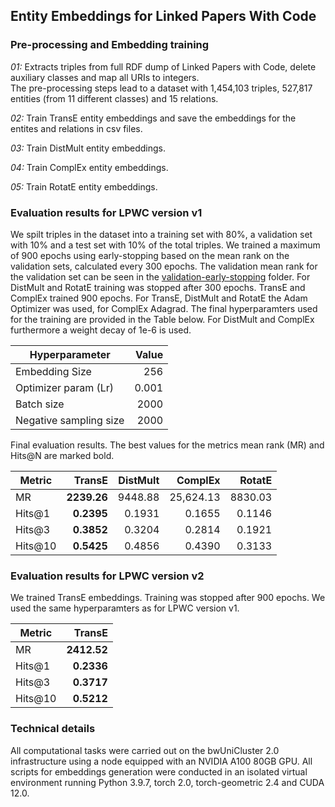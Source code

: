 ## Entity Embeddings for Linked Papers With Code

### Pre-processing and Embedding training

*01:* Extracts triples from full RDF dump of Linked Papers with Code, delete auxiliary classes and map all URIs to integers.  
      The pre-processing steps lead to a dataset with 1,454,103 triples, 527,817 entities (from 11 different classes) and 15
      relations.

*02:* Train TransE entity embeddings and save the embeddings for the entites and relations in csv files.

*03:* Train DistMult entity embeddings.  

*04:* Train ComplEx entity embeddings.

*05:* Train RotatE entity embeddings.


### Evaluation results for LPWC version v1

We spilt triples in the dataset into a training set with 80%, a validation set with 10% and
a test set with 10% of the total triples. We trained a maximum of 900 epochs
using early-stopping based on the mean rank on the validation sets, calculated every 300 epochs.
The validation mean rank for the validation set can be seen in the [validation-early-stopping](./validation-early-stopping) folder.
For DistMult and RotatE training was stopped after 300 epochs. TransE and ComplEx
trained 900 epochs. For TransE, DistMult and RotatE the Adam Optimizer was used,
for ComplEx Adagrad. The final hyperparamters used for the training are provided in the Table below. For DistMult and ComplEx furthermore a weight decay of 1e-6 is used.

| Hyperparameter  | Value | 
|---------|-------:|
| Embedding Size      | 256 |  
| Optimizer param (Lr)  |  0.001 | 
| Batch size  |  2000 |
| Negative sampling size |  2000 |



Final evaluation results. The best values for the metrics mean rank (MR) and Hits@N are marked bold.

| Metric  | TransE | DistMult | ComplEx | RotatE |
|---------|-------:|---------:|--------:|----------:|
| MR      | **2239.26** |  9448.88  |  25,624.13 |   8830.03  |
| Hits@1  |  **0.2395** |  0.1931   |  0.1655  |   0.1146   |
| Hits@3  |  **0.3852** |  0.3204   |  0.2814  |   0.1921   |
| Hits@10 |  **0.5425** |  0.4856   |  0.4390  |   0.3133   |


### Evaluation results for LPWC version v2

We trained TransE embeddings. Training was stopped after 900 epochs. We used the same hyperparamters as for LPWC version v1. 

| Metric  | TransE | 
|---------|-------:|
| MR      | **2412.52** |  
| Hits@1  |  **0.2336** |  
| Hits@3  |  **0.3717** |  
| Hits@10 |  **0.5212** | 


### Technical details
All computational tasks were carried out on the bwUniCluster 2.0 infrastructure using a node equipped with an NVIDIA A100 80GB GPU. 
All scripts for embeddings generation were conducted in an isolated virtual environment running Python 3.9.7, torch 2.0, torch-geometric 2.4 and CUDA 12.0.
